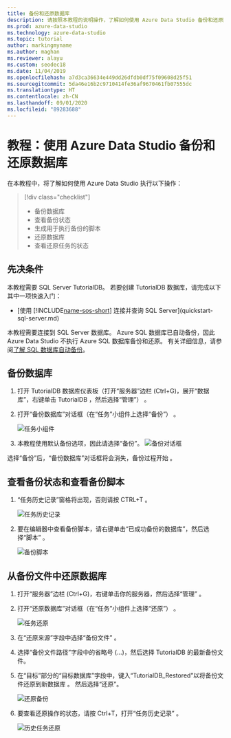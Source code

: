 ```yaml
---
title: 备份和还原数据库
description: 请按照本教程的说明操作，了解如何使用 Azure Data Studio 备份和还原数据库。
ms.prod: azure-data-studio
ms.technology: azure-data-studio
ms.topic: tutorial
author: markingmyname
ms.author: maghan
ms.reviewer: alayu
ms.custom: seodec18
ms.date: 11/04/2019
ms.openlocfilehash: a7d3ca36634e449dd26dfdb0df75f09608d25f51
ms.sourcegitcommit: 5da46e16b2c9710414fe36af9670461fb07555dc
ms.translationtype: HT
ms.contentlocale: zh-CN
ms.lasthandoff: 09/01/2020
ms.locfileid: "89283688"
---
```

# <a name="tutorial-backup-and-restore-databases-using-azure-data-studio"></a>教程：使用 Azure Data Studio 备份和还原数据库

在本教程中，将了解如何使用 Azure Data Studio 执行以下操作：
> [!div class="checklist"]
> * 备份数据库 
> * 查看备份状态
> * 生成用于执行备份的脚本
> * 还原数据库
> * 查看还原任务的状态

## <a name="prerequisites"></a>先决条件

本教程需要 SQL Server TutorialDB。 若要创建 TutorialDB 数据库，请完成以下其中一项快速入门：

* [使用 [!INCLUDE[name-sos-short](../includes/name-sos-short.md)] 连接并查询 SQL Server](quickstart-sql-server.md)

本教程需要连接到 SQL Server 数据库。 Azure SQL 数据库已自动备份，因此 Azure Data Studio 不执行 Azure SQL 数据库备份和还原。 有关详细信息，请参阅[了解 SQL 数据库自动备份](/azure/sql-database/sql-database-automated-backups)。

## <a name="back-up-a-database"></a>备份数据库

1. 打开 TutorialDB 数据库仪表板（打开“服务器”边栏 (Ctrl+G)，展开“数据库”，右键单击 TutorialDB ，然后选择“管理”）    。

2. 打开“备份数据库”对话框（在“任务”小组件上选择“备份”）  。

   ![任务小组件](./media/tutorial-backup-restore-sql-server/tasks.png)

3. 本教程使用默认备份选项，因此请选择“备份”。
   ![备份对话框](./media/tutorial-backup-restore-sql-server/backup-dialog.png)

选择“备份”后，“备份数据库”对话框将会消失，备份过程开始 。

## <a name="view-the-backup-status-and-view-the-backup-script"></a>查看备份状态和查看备份脚本

1. “任务历史记录”窗格将出现，否则请按 CTRL+T 。

   ![任务历史记录](./media/tutorial-backup-restore-sql-server/task-history.png)

2. 要在编辑器中查看备份脚本，请右键单击“已成功备份的数据库”，然后选择“脚本” 。

   ![备份脚本](./media/tutorial-backup-restore-sql-server/task-script.png)

## <a name="restore-a-database-from-a-backup-file"></a>从备份文件中还原数据库

1. 打开“服务器”边栏 (Ctrl+G)，右键单击你的服务器，然后选择“管理”  。

2. 打开“还原数据库”对话框（在“任务”小组件上选择“还原”）  。

   ![任务还原](media/tutorial-backup-restore-sql-server/tasks-restore.png)

3. 在“还原来源”字段中选择“备份文件” 。

4. 选择“备份文件路径”字段中的省略号 (…)，然后选择 TutorialDB 的最新备份文件。

5. 在“目标”部分的“目标数据库”字段中，键入“TutorialDB_Restored”以将备份文件还原到新数据库  。 然后选择“还原”。

   ![还原备份](./media/tutorial-backup-restore-sql-server/restore.png)

6. 要查看还原操作的状态，请按 Ctrl+T，打开“任务历史记录” 。

   ![历史任务还原](./media/tutorial-backup-restore-sql-server/task-history-restore.png)
